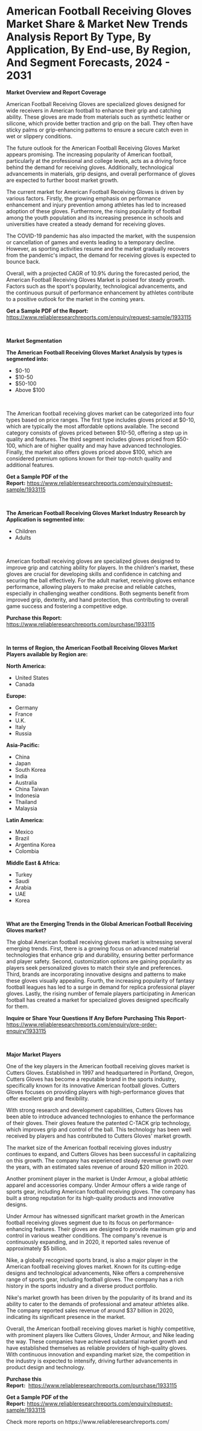 <p><h1>American Football Receiving Gloves Market Share & Market New Trends Analysis Report By Type, By Application, By End-use, By Region, And Segment Forecasts, 2024 - 2031</h1></p><p><strong>Market Overview and Report Coverage</strong></p>
<p><p>American Football Receiving Gloves are specialized gloves designed for wide receivers in American football to enhance their grip and catching ability. These gloves are made from materials such as synthetic leather or silicone, which provide better traction and grip on the ball. They often have sticky palms or grip-enhancing patterns to ensure a secure catch even in wet or slippery conditions.</p><p>The future outlook for the American Football Receiving Gloves Market appears promising. The increasing popularity of American football, particularly at the professional and college levels, acts as a driving force behind the demand for receiving gloves. Additionally, technological advancements in materials, grip designs, and overall performance of gloves are expected to further boost market growth.</p><p>The current market for American Football Receiving Gloves is driven by various factors. Firstly, the growing emphasis on performance enhancement and injury prevention among athletes has led to increased adoption of these gloves. Furthermore, the rising popularity of football among the youth population and its increasing presence in schools and universities have created a steady demand for receiving gloves.</p><p>The COVID-19 pandemic has also impacted the market, with the suspension or cancellation of games and events leading to a temporary decline. However, as sporting activities resume and the market gradually recovers from the pandemic's impact, the demand for receiving gloves is expected to bounce back.</p><p>Overall, with a projected CAGR of 10.9% during the forecasted period, the American Football Receiving Gloves Market is poised for steady growth. Factors such as the sport's popularity, technological advancements, and the continuous pursuit of performance enhancement by athletes contribute to a positive outlook for the market in the coming years.</p></p>
<p><strong>Get a Sample PDF of the Report:</strong> <a href="https://www.reliableresearchreports.com/enquiry/request-sample/1933115">https://www.reliableresearchreports.com/enquiry/request-sample/1933115</a></p>
<p>&nbsp;</p>
<p><strong>Market Segmentation</strong></p>
<p><strong>The American Football Receiving Gloves Market Analysis by types is segmented into:</strong></p>
<p><ul><li>$0-10</li><li>$10-50</li><li>$50-100</li><li>Above $100</li></ul></p>
<p>&nbsp;</p>
<p><p>The American football receiving gloves market can be categorized into four types based on price ranges. The first type includes gloves priced at $0-10, which are typically the most affordable options available. The second category consists of gloves priced between $10-50, offering a step up in quality and features. The third segment includes gloves priced from $50-100, which are of higher quality and may have advanced technologies. Finally, the market also offers gloves priced above $100, which are considered premium options known for their top-notch quality and additional features.</p></p>
<p><strong>Get a Sample PDF of the Report:</strong>&nbsp;<a href="https://www.reliableresearchreports.com/enquiry/request-sample/1933115">https://www.reliableresearchreports.com/enquiry/request-sample/1933115</a></p>
<p>&nbsp;</p>
<p><strong>The American Football Receiving Gloves Market Industry Research by Application is segmented into:</strong></p>
<p><ul><li>Children</li><li>Adults</li></ul></p>
<p>&nbsp;</p>
<p><p>American football receiving gloves are specialized gloves designed to improve grip and catching ability for players. In the children's market, these gloves are crucial for developing skills and confidence in catching and securing the ball effectively. For the adult market, receiving gloves enhance performance, allowing players to make precise and reliable catches, especially in challenging weather conditions. Both segments benefit from improved grip, dexterity, and hand protection, thus contributing to overall game success and fostering a competitive edge.</p></p>
<p><strong>Purchase this Report:</strong>&nbsp; <a href="https://www.reliableresearchreports.com/purchase/1933115">https://www.reliableresearchreports.com/purchase/1933115</a></p>
<p>&nbsp;</p>
<p><strong>In terms of Region, the American Football Receiving Gloves Market Players available by Region are:</strong></p>
<p>
    <p> <strong> North America: </strong>
        <ul>
            <li>United States</li>
            <li>Canada</li>
        </ul>
        </p> 
    <p> <strong> Europe: </strong>
        <ul>
            <li>Germany</li>
            <li>France</li>
            <li>U.K.</li>
            <li>Italy</li>
            <li>Russia</li>
        </ul>
        </p> 
    <p> <strong> Asia-Pacific: </strong>
        <ul>
            <li>China</li>
            <li>Japan</li>
            <li>South Korea</li>
            <li>India</li>
            <li>Australia</li>
            <li>China Taiwan</li>
            <li>Indonesia</li>
            <li>Thailand</li>
            <li>Malaysia</li>
        </ul>
        </p> 
    <p> <strong> Latin America: </strong>
        <ul>
            <li>Mexico</li>
            <li>Brazil</li>
            <li>Argentina Korea</li>
            <li>Colombia</li>
        </ul>
        </p> 
    <p> <strong> Middle East & Africa: </strong>
        <ul>
            <li>Turkey</li>
            <li>Saudi</li>
            <li>Arabia</li>
            <li>UAE</li>
            <li>Korea</li>
        </ul>
    </p>
    </p>
<p>&nbsp;</p>
<p><strong>What are the Emerging Trends in the Global American Football Receiving Gloves market?</strong></p>
<p><p>The global American football receiving gloves market is witnessing several emerging trends. First, there is a growing focus on advanced material technologies that enhance grip and durability, ensuring better performance and player safety. Second, customization options are gaining popularity as players seek personalized gloves to match their style and preferences. Third, brands are incorporating innovative designs and patterns to make these gloves visually appealing. Fourth, the increasing popularity of fantasy football leagues has led to a surge in demand for replica professional player gloves. Lastly, the rising number of female players participating in American football has created a market for specialized gloves designed specifically for them.</p></p>
<p><strong>Inquire or Share Your Questions If Any Before Purchasing This Report</strong>- <a href="https://www.reliableresearchreports.com/enquiry/pre-order-enquiry/1933115">https://www.reliableresearchreports.com/enquiry/pre-order-enquiry/1933115</a></p>
<p>&nbsp;</p>
<p><strong>Major Market Players</strong></p>
<p><p>One of the key players in the American football receiving gloves market is Cutters Gloves. Established in 1997 and headquartered in Portland, Oregon, Cutters Gloves has become a reputable brand in the sports industry, specifically known for its innovative American football gloves. Cutters Gloves focuses on providing players with high-performance gloves that offer excellent grip and flexibility.</p><p>With strong research and development capabilities, Cutters Gloves has been able to introduce advanced technologies to enhance the performance of their gloves. Their gloves feature the patented C-TACK grip technology, which improves grip and control of the ball. This technology has been well received by players and has contributed to Cutters Gloves' market growth.</p><p>The market size of the American football receiving gloves industry continues to expand, and Cutters Gloves has been successful in capitalizing on this growth. The company has experienced steady revenue growth over the years, with an estimated sales revenue of around $20 million in 2020.</p><p>Another prominent player in the market is Under Armour, a global athletic apparel and accessories company. Under Armour offers a wide range of sports gear, including American football receiving gloves. The company has built a strong reputation for its high-quality products and innovative designs.</p><p>Under Armour has witnessed significant market growth in the American football receiving gloves segment due to its focus on performance-enhancing features. Their gloves are designed to provide maximum grip and control in various weather conditions. The company's revenue is continuously expanding, and in 2020, it reported sales revenue of approximately $5 billion.</p><p>Nike, a globally recognized sports brand, is also a major player in the American football receiving gloves market. Known for its cutting-edge designs and technological advancements, Nike offers a comprehensive range of sports gear, including football gloves. The company has a rich history in the sports industry and a diverse product portfolio.</p><p>Nike's market growth has been driven by the popularity of its brand and its ability to cater to the demands of professional and amateur athletes alike. The company reported sales revenue of around $37 billion in 2020, indicating its significant presence in the market.</p><p>Overall, the American football receiving gloves market is highly competitive, with prominent players like Cutters Gloves, Under Armour, and Nike leading the way. These companies have achieved substantial market growth and have established themselves as reliable providers of high-quality gloves. With continuous innovation and expanding market size, the competition in the industry is expected to intensify, driving further advancements in product design and technology.</p></p>
<p><strong>Purchase this Report:</strong>&nbsp;&nbsp;<a href="https://www.reliableresearchreports.com/purchase/1933115">https://www.reliableresearchreports.com/purchase/1933115</a></p>
<p></p>
<p><strong>Get a Sample PDF of the Report:</strong>&nbsp;<a href="https://www.reliableresearchreports.com/enquiry/request-sample/1933115">https://www.reliableresearchreports.com/enquiry/request-sample/1933115</a></p>
<p>Check more reports on https://www.reliableresearchreports.com/</p>